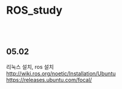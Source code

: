 # ROS_study



<br><br><h2>05.02</h2>
리눅스 설치, ros 설치 <br>
http://wiki.ros.org/noetic/Installation/Ubuntu
<br>
https://releases.ubuntu.com/focal/
